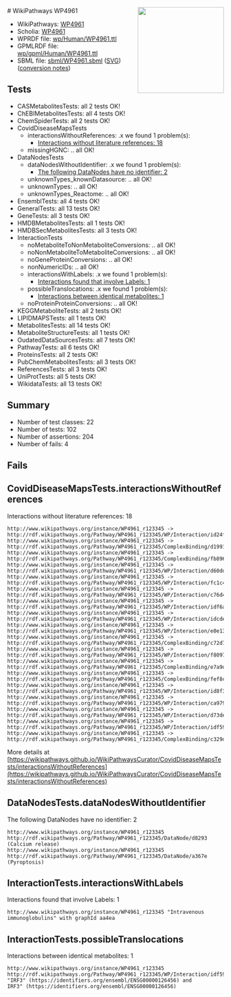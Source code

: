 <img style="float: right; width: 200px" src="../logo.png" />
# WikiPathways WP4961

* WikiPathways: [WP4961](https://identifiers.org/wikipathways:WP4961)
* Scholia: [WP4961](https://scholia.toolforge.org/wikipathways/WP4961)
* WPRDF file: [wp/Human/WP4961.ttl](../wp/Human/WP4961.ttl)
* GPMLRDF file: [wp/gpml/Human/WP4961.ttl](../wp/gpml/Human/WP4961.ttl)
* SBML file: [sbml/WP4961.sbml](../sbml/WP4961.sbml) ([SVG](../sbml/WP4961.svg)) ([conversion notes](../sbml/WP4961.txt))

## Tests
* CASMetabolitesTests: all 2 tests OK!
* ChEBIMetabolitesTests: all 4 tests OK!
* ChemSpiderTests: all 2 tests OK!
* CovidDiseaseMapsTests
    * interactionsWithoutReferences: .x we found 1 problem(s):
        * [Interactions without literature references: 18](#9701cce9)
    * missingHGNC: .. all OK!
* DataNodesTests
    * dataNodesWithoutIdentifier: .x we found 1 problem(s):
        * [The following DataNodes have no identifier: 2](#d2d32fa1)
    * unknownTypes_knownDatasource: .. all OK!
    * unknownTypes: .. all OK!
    * unknownTypes_Reactome: .. all OK!
* EnsemblTests: all 4 tests OK!
* GeneralTests: all 13 tests OK!
* GeneTests: all 3 tests OK!
* HMDBMetabolitesTests: all 1 tests OK!
* HMDBSecMetabolitesTests: all 3 tests OK!
* InteractionTests
    * noMetaboliteToNonMetaboliteConversions: .. all OK!
    * noNonMetaboliteToMetaboliteConversions: .. all OK!
    * noGeneProteinConversions: .. all OK!
    * nonNumericIDs: .. all OK!
    * interactionsWithLabels: .x we found 1 problem(s):
        * [Interactions found that involve Labels: 1](#630d2678)
    * possibleTranslocations: .x we found 1 problem(s):
        * [Interactions between identical metabolites: 1](#d59038c4)
    * noProteinProteinConversions: .. all OK!
* KEGGMetaboliteTests: all 2 tests OK!
* LIPIDMAPSTests: all 1 tests OK!
* MetabolitesTests: all 14 tests OK!
* MetaboliteStructureTests: all 1 tests OK!
* OudatedDataSourcesTests: all 7 tests OK!
* PathwayTests: all 6 tests OK!
* ProteinsTests: all 2 tests OK!
* PubChemMetabolitesTests: all 3 tests OK!
* ReferencesTests: all 3 tests OK!
* UniProtTests: all 5 tests OK!
* WikidataTests: all 13 tests OK!


## Summary

* Number of test classes: 22
* Number of tests: 102
* Number of assertions: 204
* Number of fails: 4

## Fails

<a name="9701cce9" />

## CovidDiseaseMapsTests.interactionsWithoutReferences

Interactions without literature references: 18
```
http://www.wikipathways.org/instance/WP4961_r123345 -> http://rdf.wikipathways.org/Pathway/WP4961_r123345/WP/Interaction/id24f4b7d4
http://www.wikipathways.org/instance/WP4961_r123345 -> http://rdf.wikipathways.org/Pathway/WP4961_r123345/ComplexBinding/d1991
http://www.wikipathways.org/instance/WP4961_r123345 -> http://rdf.wikipathways.org/Pathway/WP4961_r123345/ComplexBinding/fb896
http://www.wikipathways.org/instance/WP4961_r123345 -> http://rdf.wikipathways.org/Pathway/WP4961_r123345/WP/Interaction/d60dd
http://www.wikipathways.org/instance/WP4961_r123345 -> http://rdf.wikipathways.org/Pathway/WP4961_r123345/WP/Interaction/fc1c4
http://www.wikipathways.org/instance/WP4961_r123345 -> http://rdf.wikipathways.org/Pathway/WP4961_r123345/WP/Interaction/c76d4
http://www.wikipathways.org/instance/WP4961_r123345 -> http://rdf.wikipathways.org/Pathway/WP4961_r123345/WP/Interaction/idf6aa73a2
http://www.wikipathways.org/instance/WP4961_r123345 -> http://rdf.wikipathways.org/Pathway/WP4961_r123345/WP/Interaction/idcde3e513
http://www.wikipathways.org/instance/WP4961_r123345 -> http://rdf.wikipathways.org/Pathway/WP4961_r123345/WP/Interaction/e0e13
http://www.wikipathways.org/instance/WP4961_r123345 -> http://rdf.wikipathways.org/Pathway/WP4961_r123345/ComplexBinding/c72d7
http://www.wikipathways.org/instance/WP4961_r123345 -> http://rdf.wikipathways.org/Pathway/WP4961_r123345/WP/Interaction/f8097
http://www.wikipathways.org/instance/WP4961_r123345 -> http://rdf.wikipathways.org/Pathway/WP4961_r123345/ComplexBinding/e7a9d
http://www.wikipathways.org/instance/WP4961_r123345 -> http://rdf.wikipathways.org/Pathway/WP4961_r123345/ComplexBinding/fef8c
http://www.wikipathways.org/instance/WP4961_r123345 -> http://rdf.wikipathways.org/Pathway/WP4961_r123345/WP/Interaction/id8f3d31d3
http://www.wikipathways.org/instance/WP4961_r123345 -> http://rdf.wikipathways.org/Pathway/WP4961_r123345/WP/Interaction/ca979
http://www.wikipathways.org/instance/WP4961_r123345 -> http://rdf.wikipathways.org/Pathway/WP4961_r123345/WP/Interaction/d73de
http://www.wikipathways.org/instance/WP4961_r123345 -> http://rdf.wikipathways.org/Pathway/WP4961_r123345/WP/Interaction/idf594d3e0
http://www.wikipathways.org/instance/WP4961_r123345 -> http://rdf.wikipathways.org/Pathway/WP4961_r123345/ComplexBinding/c329d
```

More details at [https://wikipathways.github.io/WikiPathwaysCurator/CovidDiseaseMapsTests/interactionsWithoutReferences](https://wikipathways.github.io/WikiPathwaysCurator/CovidDiseaseMapsTests/interactionsWithoutReferences)

<a name="d2d32fa1" />

## DataNodesTests.dataNodesWithoutIdentifier

The following DataNodes have no identifier: 2
```
http://www.wikipathways.org/instance/WP4961_r123345 http://rdf.wikipathways.org/Pathway/WP4961_r123345/DataNode/d8293 (Calcium release)
http://www.wikipathways.org/instance/WP4961_r123345 http://rdf.wikipathways.org/Pathway/WP4961_r123345/DataNode/a367e (Pyroptosis)
```

<a name="630d2678" />

## InteractionTests.interactionsWithLabels

Interactions found that involve Labels: 1
```
http://www.wikipathways.org/instance/WP4961_r123345 "Intravenous
immunoglobulins" with graphId aa4ea
```

<a name="d59038c4" />

## InteractionTests.possibleTranslocations

Interactions between identical metabolites: 1
```
http://www.wikipathways.org/instance/WP4961_r123345 http://rdf.wikipathways.org/Pathway/WP4961_r123345/WP/Interaction/idf594d3e0 "IRF3" (https://identifiers.org/ensembl/ENSG00000126456) and 
IRF3" (https://identifiers.org/ensembl/ENSG00000126456)
```

